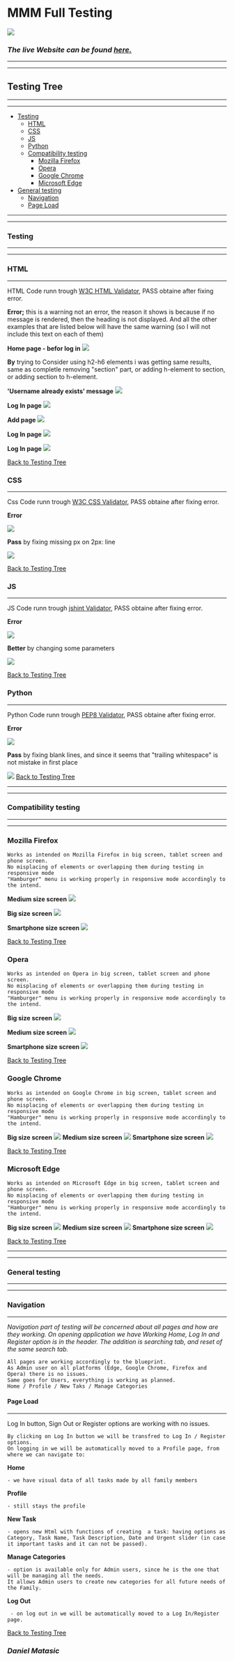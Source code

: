 # **MMM Full Testing** 

![](mdimg/2.jpg) 

###  *The live Website can be found [here.](https://flask-task-manager-cookbook.herokuapp.com/login)*
---
---
## **Testing Tree**
---
---

- [Testing](#testing)
    - [HTML](#html)
    - [CSS](#css)
    - [JS](#js)
    - [Python](#python)
    - [Compatibility testing](#compatibility-testing)
       - [Mozilla Firefox](#mozilla-firefox)
       - [Opera](#opera)
       - [Google Chrome](#google-chrome)
       - [Microsoft Edge](#microsoft-edge)
- [General testing](#general-testing)
  - [Navigation](#navigation)
  - [Page Load](#page-load)


---
---
### **Testing**
---
---

### **HTML**
---
HTML Code runn trough [W3C HTML Validator](https://validator.w3.org/#validate_by_input), PASS obtaine after fixing error.

**Error;** this is a warning not an error, the reason it shows is because if no message is rendered, then the heading is not displayed. 
And all the other examples that are listed below will have the same warning (so I will not include this text on each of them)

**Home page - befor log in**
 ![](mdimg/1hpbeforelogin.jpg)

**By** trying to Consider using h2-h6 elements i was getting same results, same as completle removing "section" part, or adding h-element to section, or adding section to h-element.

**'Username already exists' message**
 ![](mdimg/1usernameArdExist.jpg)

**Log In page** 
 ![](mdimg/1login.jpg)

**Add  page** 
 ![](mdimg/1login.jpg)

**Log In page** 
 ![](mdimg/1login.jpg) 

**Log In page** 
 ![](mdimg/1login.jpg)

[Back to Testing Tree](#testing-tree)

### **CSS**
---
Css Code runn trough [W3C CSS Validator](https://jigsaw.w3.org/css-validator/#validate_by_input+with_options), PASS obtaine after fixing error.

**Error**

 ![](mdimg/w3c-error.jpg)

**Pass**  by fixing missing px on 2px: line
 
 ![](mdimg/wc3-pass.jpg)

 [Back to Testing Tree](#testing-tree)

 ### **JS**
---
JS Code runn trough [jshint Validator](https://jshint.com/), PASS obtaine after fixing error.

**Error**

 ![](mdimg/js1.jpg)

**Better** by changing some parameters
 
 ![](mdimg/js2.jpg)

[Back to Testing Tree](#testing-tree)

### **Python**
---
Python Code runn trough [PEP8 Validator](http://pep8online.com/), PASS obtaine after fixing error.

**Error**

 ![](mdimg/pyton1.jpg)

**Pass**  by fixing blank lines, and since it seems that "trailing whitespace" is not mistake in first place

![](mdimg/pyton2.jpg)
[Back to Testing Tree](#testing-tree)

---
---
### **Compatibility testing**
---
---

### **Mozilla Firefox**
    Works as intended on Mozilla Firefox in big screen, tablet screen and phone screen.
    No misplacing of elements or overlapping them during testing in responsive mode 
    "Hamburger" menu is working properly in responsive mode accordingly to the intend. 
**Medium size screen**
![](mdimg/mz1.png)

**Big size screen**
![](mdimg/mz2.png)

**Smartphone size screen**
![](mdimg/mz3.png)

[Back to Testing Tree](#testing-tree)

### **Opera**
    Works as intended on Opera in big screen, tablet screen and phone screen.
    No misplacing of elements or overlapping them during testing in responsive mode 
    "Hamburger" menu is working properly in responsive mode accordingly to the intend.

**Big size screen**
![](mdimg/op1.png)

**Medium size screen**
![](mdimg/op2.png)

**Smartphone size screen**
![](mdimg/op3.png)

[Back to Testing Tree](#testing-tree)

### **Google Chrome**
    Works as intended on Google Chrome in big screen, tablet screen and phone screen.
    No misplacing of elements or overlapping them during testing in responsive mode 
    "Hamburger" menu is working properly in responsive mode accordingly to the intend.
**Big size screen**
![](mdimg/gc1.png)
**Medium size screen**
![](mdimg/gc2.png)
**Smartphone size screen**
![](mdimg/gc3.png)

[Back to Testing Tree](#testing-tree)

### **Microsoft Edge**
    Works as intended on Microsoft Edge in big screen, tablet screen and phone screen.
    No misplacing of elements or overlapping them during testing in responsive mode 
    "Hamburger" menu is working properly in responsive mode accordingly to the intend.
**Big size screen**
![](mdimg/me1.png)
**Medium size screen**
![](mdimg/me2.png)
**Smartphone size screen**
![](mdimg/me3.png)

[Back to Testing Tree](#testing-tree)

---
---
### **General testing**
---
---

### **Navigation**
---
*Navigation part of testing will be concerned about all pages and how are they working.
On opening application we have Working Home, Log In and Register option is in the header. The addition is searching tab, and reset of the same search tab.*


    All pages are working accordingly to the blueprint. 
    As Admin user on all platforms (Edge, Google Chrome, Firefox and Opera) there is no issues. 
    Same goes for Users, everything is working as planned.
    Home / Profile / New Taks / Manage Categories

#### **Page Load**
---
Log In button, Sign Out or Register options are working with no issues.

    By clicking on Log In button we will be transfred to Log In / Register options.
    On logging in we will be automatically moved to a Profile page, from where we can navigate to:

**Home** 

    - we have visual data of all tasks made by all family members
    
**Profile** 
    
    - still stays the profile

**New Task** 
     
    - opens new Html with functions of creating  a task: having options as Category, Task Name, Task Description, Date and Urgent slider (in case it important tasks and it can not be passed).

**Manage Categories**
    
    - option is available only for Admin users, since he is the one that will be managing all the needs.
    It allows Admin users to create new categories for all future needs of the Family. 

**Log Out**

     - on log out in we will be automatically moved to a Log In/Register page.

[Back to Testing Tree](#testing-tree)

### *Daniel Matasic*


